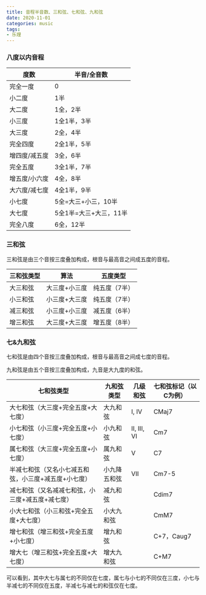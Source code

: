 ```yaml
---
title: 音程半音数、三和弦、七和弦、九和弦
date: 2020-11-01
categories: music
tags:
- 乐理
---
```


### 八度以内音程

| 度数          | 半音/全音数            |
| ------------- | ---------------------- |
| 完全一度      | 0                      |
| 小二度        | 1半                    |
| 大二度        | 1全，2半               |
| 小三度        | 1全1半，3半            |
| 大三度        | 2全，4半               |
| 完全四度      | 2全1半，5半            |
| 增四度/减五度 | 3全，6半               |
| 完全五度      | 3全1半，7半            |
| 增五度/小六度 | 4全，8半               |
| 大六度/减七度 | 4全1半，9半            |
| 小七度        | 5全=大三+小三，10半    |
| 大七度        | 5全1半=大三+大三，11半 |
| 完全八度      | 6全，12半              |



### 三和弦

三和弦是由三个音按三度叠加构成，根音与最高音之间成五度的音程。

| 三和弦类型 | 算法          | 五度类型      |
| ---------- | ------------- | ------------- |
| 大三和弦   | 大三度+小三度 | 纯五度（7半） |
| 小三和弦   | 小三度+大三度 | 纯五度（7半） |
| 减三和弦   | 小三度+小三度 | 减五度（6半） |
| 增三和弦   | 大三度+大三度 | 增五度（8半） |



### 七&九和弦

七和弦是由四个音按三度叠加构成，根音与最高音之间成七度的音程。

九和弦是由五个音按三度叠加构成，九音是大九度的和弦。

| 七和弦类型                                           | 九和弦类型   | 几级和弦    | 七和弦标记（以C为例） |
| ---------------------------------------------------- | ------------ | ----------- | --------------------- |
| 大七和弦（大三度+完全五度+大七度）                   | 大九和弦     | I, IV       | CMaj7                 |
| 小七和弦（小三度+完全五度+小七度）                   | 小九和弦     | II, III, VI | Cm7                   |
| 属七和弦（大三度+完全五度+小七度）                   | 属九和弦     | V           | C7                    |
| 半减七和弦（又名小七减五和弦，小三度+减五度+小七度） | 小九降五和弦 | VII         | Cm7-5                 |
| 减七和弦（又名减减七和弦，小三度+减五度+减七度）     | 减九和弦     |             | Cdim7                 |
| 小大七和弦（小三和弦+完全五度+大七度）               | 小大九和弦   |             | CmM7                  |
| 增七和弦（增三和弦+完全五度+小七度）                 | 增九和弦     |             | C+7，Caug7            |
| 增大七（增三和弦+完全五度+大七度）                   | 增大九和弦   |             | C+M7                  |

可以看到，其中大七与属七的不同仅在七度，属七与小七的不同仅在三度，小七与半减七的不同仅在五度，半减七与减七的和弦仅在七度。